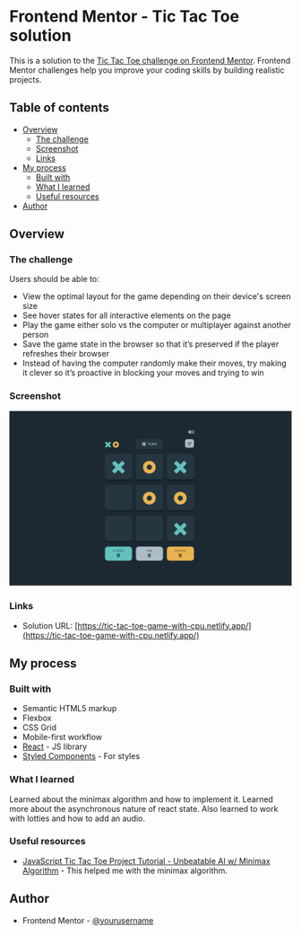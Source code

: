 # Frontend Mentor - Tic Tac Toe solution

This is a solution to the [Tic Tac Toe challenge on Frontend Mentor](https://www.frontendmentor.io/challenges/tic-tac-toe-game-Re7ZF_E2v). Frontend Mentor challenges help you improve your coding skills by building realistic projects.

## Table of contents

- [Overview](#overview)
  - [The challenge](#the-challenge)
  - [Screenshot](#screenshot)
  - [Links](#links)
- [My process](#my-process)
  - [Built with](#built-with)
  - [What I learned](#what-i-learned)
  - [Useful resources](#useful-resources)
- [Author](#author)

## Overview

### The challenge

Users should be able to:

- View the optimal layout for the game depending on their device's screen size
- See hover states for all interactive elements on the page
- Play the game either solo vs the computer or multiplayer against another person
- Save the game state in the browser so that it’s preserved if the player refreshes their browser
- Instead of having the computer randomly make their moves, try making it clever so it’s proactive in blocking your moves and trying to win

### Screenshot

![](./public/screenshot.png)

### Links

- Solution URL: [https://tic-tac-toe-game-with-cpu.netlify.app/](https://tic-tac-toe-game-with-cpu.netlify.app/)

## My process

### Built with

- Semantic HTML5 markup
- Flexbox
- CSS Grid
- Mobile-first workflow
- [React](https://reactjs.org/) - JS library
- [Styled Components](https://styled-components.com/) - For styles

### What I learned

Learned about the minimax algorithm and how to implement it. Learned more about the asynchronous nature of react state. Also learned to work with lotties and how to add an audio.

### Useful resources

- [JavaScript Tic Tac Toe Project Tutorial - Unbeatable AI w/ Minimax Algorithm](https://www.youtube.com/watch?v=P2TcQ3h0ipQ) - This helped me with the minimax algorithm.

## Author

- Frontend Mentor - [@yourusername](https://www.frontendmentor.io/profile/yourusername)
